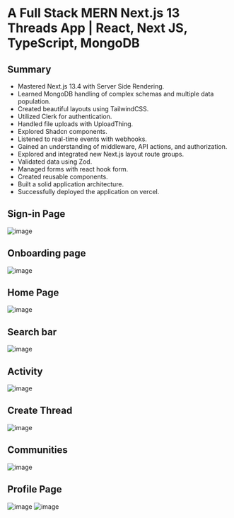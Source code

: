 # A Full Stack MERN Next.js 13 Threads App | React, Next JS, TypeScript, MongoDB

## Summary

   - Mastered Next.js 13.4 with Server Side Rendering.
   - Learned MongoDB handling of complex schemas and multiple data population.
   - Created beautiful layouts using TailwindCSS.
  -  Utilized Clerk for authentication.
  -  Handled file uploads with UploadThing.
   - Explored Shadcn components.
  -  Listened to real-time events with webhooks.
  -  Gained an understanding of middleware, API actions, and authorization.
  -  Explored and integrated new Next.js layout route groups.
  -  Validated data using Zod.
  -  Managed forms with react hook form.
   - Created reusable components.
  -  Built a solid application architecture.
  -  Successfully deployed the application on vercel.

## Sign-in Page
![image](https://github.com/Darkphantom323/threads_app/assets/99313418/a9e0d1c6-b927-4ffb-8043-e8389f04fb9d)

## Onboarding page
![image](https://github.com/Darkphantom323/threads_app/assets/99313418/d319eefa-6a2b-4adb-9fb5-3990720fbac1)

## Home Page
![image](https://github.com/Darkphantom323/threads_app/assets/99313418/89797a74-7ba9-40ce-8d48-cab710b3489a)

## Search bar
![image](https://github.com/Darkphantom323/threads_app/assets/99313418/e6d87ff6-b5df-4892-aee4-aa31529b346d)

## Activity
![image](https://github.com/Darkphantom323/threads_app/assets/99313418/da0b6b18-2b78-4cf1-9022-b71f12dad42c)

## Create Thread
![image](https://github.com/Darkphantom323/threads_app/assets/99313418/50c1d4f7-1811-4960-bb82-ec4bc2ff716a)

## Communities
![image](https://github.com/Darkphantom323/threads_app/assets/99313418/78a32be0-a172-44a5-90bd-61ce44221a3f)

## Profile Page
![image](https://github.com/Darkphantom323/threads_app/assets/99313418/16551f9c-6a75-4dba-a450-62ec6b627fd8)
![image](https://github.com/Darkphantom323/threads_app/assets/99313418/a8a09151-8f85-403f-bf4d-7c50adbb2637)









